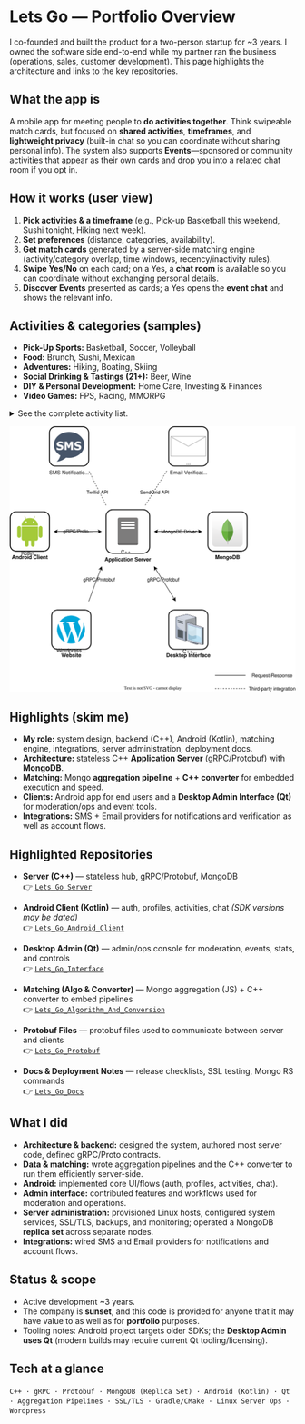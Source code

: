 # Lets Go — Portfolio Overview

I co-founded and built the product for a two-person startup for ~3 years. I owned the software side end-to-end while my partner ran the business (operations, sales, customer development). This page highlights the architecture and links to the key repositories.

## What the app is
A mobile app for meeting people to **do activities together**. Think swipeable match cards, but focused on **shared activities**, **timeframes**, and **lightweight privacy** (built-in chat so you can coordinate without sharing personal info). The system also supports **Events**—sponsored or community activities that appear as their own cards and drop you into a related chat room if you opt in.

## How it works (user view)
1. **Pick activities & a timeframe** (e.g., Pick-up Basketball this weekend, Sushi tonight, Hiking next week).  
2. **Set preferences** (distance, categories, availability).  
3. **Get match cards** generated by a server-side matching engine (activity/category overlap, time windows, recency/inactivity rules).  
4. **Swipe Yes/No** on each card; on a Yes, a **chat room** is available so you can coordinate without exchanging personal details.  
5. **Discover Events** presented as cards; a Yes opens the **event chat** and shows the relevant info.

## Activities & categories (samples)
- **Pick-Up Sports:** Basketball, Soccer, Volleyball  
- **Food:** Brunch, Sushi, Mexican  
- **Adventures:** Hiking, Boating, Skiing  
- **Social Drinking & Tastings (21+):** Beer, Wine  
- **DIY & Personal Development:** Home Care, Investing & Finances  
- **Video Games:** FPS, Racing, MMORPG

<details>
<summary>See the complete activity list.</summary>

- **Pick-Up Sports:** Baseball, Basketball, Football, Golf, Hockey, Pickleball, Soccer, Ultimate Frisbee, Volleyball
- **Working Out:** Crossfit, Cycling, Dance, MMA, Pilates, Running, Swimming, Weight Training, Yoga
- **Food:** American, Brunch, Chinese, Indian, Italian, Mexican, Pho, Sushi, Thai
- **Adventures:** Band Jam Session, Bar Hopping (21+), Boating, Clubbing (21+), Dancing, Hiking, Shopping, Skiing, Snowboarding, Water Activities
- **Social Drinking & Tastings (21+):** Beer, Spirits, Wine
- **Beauty:** Hair, Makeup, Mani Pedi, Skin Care
- **Board Games:** Catan, Checkers, Chess, Dominoes, Dungeons & Dragons, Monopoly, Pictionary, Scrabble
- **Collectable Card Games:** Magic The Gathering, Pokemon, Yu-Gi-Oh!
- **Concerts:** Country, EDM, Hip-Hop, Indie, Jazz, Oldies, Pop, Rap, Rock
- **DIY:** Cars, Home_Care, Refurbish Items, Restore Antiques
- **Movies & TV:** Action_Adventure, Comedy, Drama, Reality TV, Thriller_Suspense
- **Personal Development:** Emotional, Intellectual, Investing & Finances, Relational
- **Play Dates (18+):** Board Games, Crafts, Fun-In-The-Kitchen, Movies, Outings, Park-Day
- **Poker:** 5 Card Draw, 7 Card Stud, Blind Man's Bluff, Omaha Hold'em, Texas Hold 'em
- **Sporting Entertainment:** Baseball, Basketball, Boxing, Football, Golf, Hockey, MMA, Soccer, Tennis
- **Video Games:** Battle Royale, Digital Card Games, FPS, MMORPG, MOBA, Racing, Sports

</details>

<p align="center">
  <img src="LetsGoAppOverview.drawio.svg" alt="Lets Go Architecture" width="900">
</p>

## Highlights (skim me)
- **My role:** system design, backend (C++), Android (Kotlin), matching engine, integrations, server administration, deployment docs.
- **Architecture:** stateless C++ **Application Server** (gRPC/Protobuf) with **MongoDB**.
- **Matching:** Mongo **aggregation pipeline** + **C++ converter** for embedded execution and speed.
- **Clients:** Android app for end users and a **Desktop Admin Interface (Qt)** for moderation/ops and event tools.
- **Integrations:** SMS + Email providers for notifications and verification as well as account flows.

## Highlighted Repositories
- **Server (C++)** — stateless hub, gRPC/Protobuf, MongoDB  
  👉 [`Lets_Go_Server`](https://github.com/lets-go-app-pub/Lets_Go_Server)

- **Android Client (Kotlin)** — auth, profiles, activities, chat *(SDK versions may be dated)*  
  👉 [`Lets_Go_Android_Client`](https://github.com/lets-go-app-pub/Lets_Go_Android_Client)

- **Desktop Admin (Qt)** — admin/ops console for moderation, events, stats, and controls  
  👉 [`Lets_Go_Interface`](https://github.com/lets-go-app-pub/Lets_Go_Interface)

- **Matching (Algo & Converter)** — Mongo aggregation (JS) + C++ converter to embed pipelines  
  👉 [`Lets_Go_Algorithm_And_Conversion`](https://github.com/lets-go-app-pub/Lets_Go_Algorithm_And_Conversion)

- **Protobuf Files** — protobuf files used to communicate between server and clients  
  👉 [`Lets_Go_Protobuf`](https://github.com/lets-go-app-pub/Lets_Go_Protobuf)

- **Docs & Deployment Notes** — release checklists, SSL testing, Mongo RS commands  
  👉 [`Lets_Go_Docs`](https://github.com/lets-go-app-pub/Lets_Go_Docs)

## What I did
- **Architecture & backend:** designed the system, authored most server code, defined gRPC/Proto contracts.
- **Data & matching:** wrote aggregation pipelines and the C++ converter to run them efficiently server-side.
- **Android:** implemented core UI/flows (auth, profiles, activities, chat).
- **Admin interface:** contributed features and workflows used for moderation and operations.
- **Server administration:** provisioned Linux hosts, configured system services, SSL/TLS, backups, and monitoring; operated a MongoDB **replica set** across separate nodes.
- **Integrations:** wired SMS and Email providers for notifications and account flows.

## Status & scope
- Active development ~3 years.
- The company is **sunset**, and this code is provided for anyone that it may have value to as well as for **portfolio** purposes.
- Tooling notes: Android project targets older SDKs; the **Desktop Admin uses Qt** (modern builds may require current Qt tooling/licensing).

## Tech at a glance
`C++ · gRPC · Protobuf · MongoDB (Replica Set) · Android (Kotlin) · Qt · Aggregation Pipelines · SSL/TLS · Gradle/CMake · Linux Server Ops · Wordpress`


